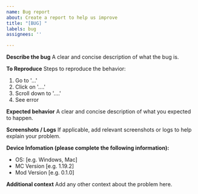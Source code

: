 ```yaml
---
name: Bug report
about: Create a report to help us improve
title: "[BUG] "
labels: bug
assignees: ''

---
```


**Describe the bug**
A clear and concise description of what the bug is.

**To Reproduce**
Steps to reproduce the behavior:
1. Go to '...'
2. Click on '....'
3. Scroll down to '....'
4. See error

**Expected behavior**
A clear and concise description of what you expected to happen.

**Screenshots / Logs**
If applicable, add relevant screenshots or logs to help explain your problem.

**Device Infomation (please complete the following information):**
 - OS: [e.g. Windows, Mac]
 - MC Version [e.g. 1.19.2]
 - Mod Version [e.g. 0.1.0]

**Additional context**
Add any other context about the problem here.
